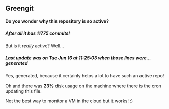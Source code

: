 ## Greengit

#### Do you wonder why this repository is so active?

##### After all it has 11775 commits!

But is it *really* active? Well...

##### Last update was on Tue Jun 16 at 11:25:03 when those lines were... generated

Yes, generated, because it certainly helps a lot to have such an active repo!

Oh and there was **23%** disk usage on the machine
where there is the cron updating this file.

Not the best way to monitor a VM in the cloud but it works! :)
